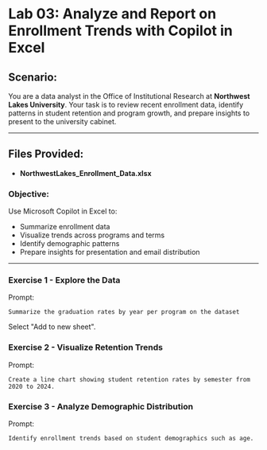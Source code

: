 # Lab 03: Analyze and Report on Enrollment Trends with Copilot in Excel

## Scenario:
You are a data analyst in the Office of Institutional Research at **Northwest Lakes University**. Your task is to review recent enrollment data, identify patterns in student retention and program growth, and prepare insights to present to the university cabinet. 

---

## Files Provided:

- **NorthwestLakes_Enrollment_Data.xlsx**

### Objective:
Use Microsoft Copilot in Excel to:
- Summarize enrollment data
- Visualize trends across programs and terms
- Identify demographic patterns
- Prepare insights for presentation and email distribution

---

### Exercise 1 - Explore the Data
Prompt:

```
Summarize the graduation rates by year per program on the dataset
```
Select "Add to new sheet".

### Exercise 2 - Visualize Retention Trends
Prompt:
```
Create a line chart showing student retention rates by semester from 2020 to 2024.
```

### Exercise 3 - Analyze Demographic Distribution
Prompt:
```
Identify enrollment trends based on student demographics such as age.
```
